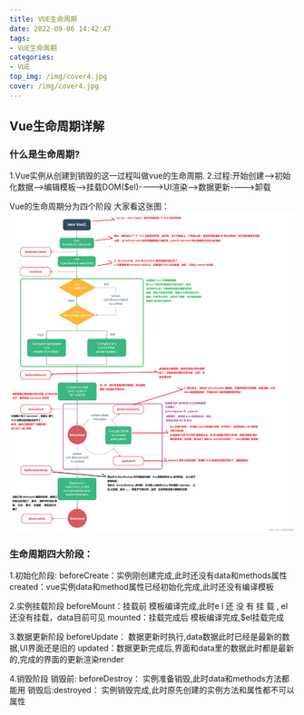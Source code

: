 ```yaml
---
title: VUE生命周期
date: 2022-09-06 14:42:47
tags: 
- VUE生命周期
categories: 
- VUE
top_img: /img/cover4.jpg
cover: /img/cover4.jpg
---
```

## Vue生命周期详解
### 什么是生命周期?
1.Vue实例从创建到销毁的这一过程叫做vue的生命周期.
2.过程:开始创建—>初始化数据—>编辑模板—>挂载DOM($el)---->UI渲染—>数据更新---->卸载

Vue的生命周期分为四个阶段
大家看这张图：
![vue生命周期图](/img/cycel.png)

### 生命周期四大阶段：
1.初始化阶段:
beforeCreate：实例刚创建完成,此时还没有data和methods属性
created：vue实例data和method属性已经初始化完成,此时还没有编译模板

2.实例挂载阶段
beforeMount：挂载前 模板编译完成,此时e l 还 没 有 挂 载 , el还没有挂载，data目前可见
mounted：挂载完成后 模板编译完成,$el挂载完成

3.数据更新阶段
beforeUpdate： 数据更新时执行,data数据此时已经是最新的数据,UI界面还是旧的
updated：数据更新完成后,界面和data里的数据此时都是最新的,完成的界面的更新渲染render

4.销毁阶段
销毁前: beforeDestroy： 实例准备销毁,此时data和methods方法都能用
销毁后:destroyed： 实例销毁完成,此时原先创建的实例方法和属性都不可以属性
